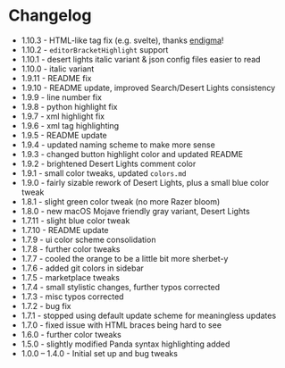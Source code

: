 # Changelog

* 1.10.3 - HTML-like tag fix (e.g. svelte), thanks [endigma](https://github.com/endigma)!
* 1.10.2 - `editorBracketHighlight` support
* 1.10.1 - desert lights italic variant & json config files easier to read
* 1.10.0 - italic variant
* 1.9.11 - README fix
* 1.9.10 - README update, improved Search/Desert Lights consistency
* 1.9.9 - line number fix
* 1.9.8 - python highlight fix
* 1.9.7 - xml highlight fix
* 1.9.6 - xml tag highlighting
* 1.9.5 - README update
* 1.9.4 - updated naming scheme to make more sense
* 1.9.3 - changed button highlight color and updated README
* 1.9.2 - brightened Desert Lights comment color
* 1.9.1 - small color tweaks, updated `colors.md`
* 1.9.0 - fairly sizable rework of Desert Lights, plus a small blue color tweak
* 1.8.1 - slight green color tweak (no more Razer bloom)
* 1.8.0 - new macOS Mojave friendly gray variant, Desert Lights
* 1.7.11 - slight blue color tweak
* 1.7.10 - README update
* 1.7.9 - ui color scheme consolidation
* 1.7.8 - further color tweaks
* 1.7.7 - cooled the orange to be a little bit more sherbet-y
* 1.7.6 - added git colors in sidebar
* 1.7.5 - marketplace tweaks
* 1.7.4 - small stylistic changes, further typos corrected
* 1.7.3 - misc typos corrected
* 1.7.2 - bug fix
* 1.7.1 - stopped using default update scheme for meaningless updates
* 1.7.0 - fixed issue with HTML braces being hard to see
* 1.6.0 - further color tweaks
* 1.5.0 - slightly modified Panda syntax highlighting added
* 1.0.0 – 1.4.0 - Initial set up and bug tweaks
